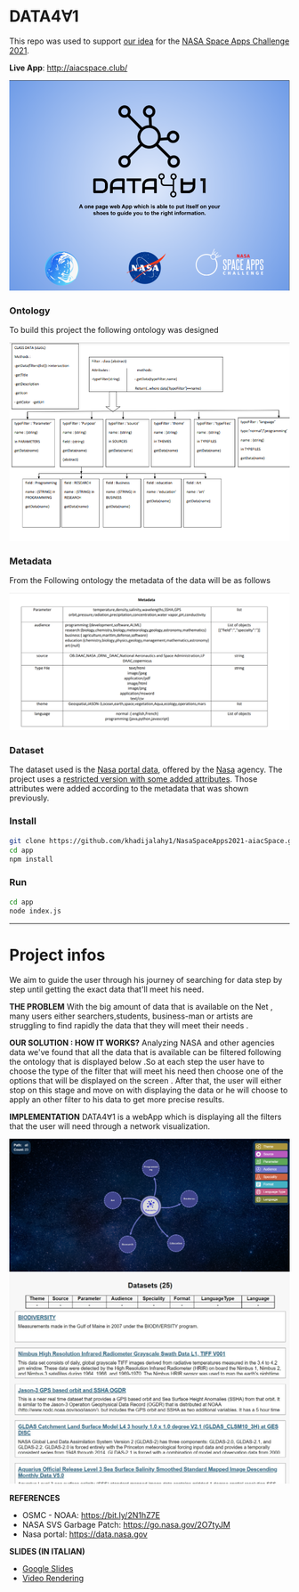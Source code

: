 # DATA4∀1
This repo was used to support [our idea](https://2021.spaceappschallenge.org/challenges/statements/ontologies-and-interactive-network-visualizations/teams/aiacspace) for the [NASA Space Apps Challenge 2021](https://2021.spaceappschallenge.org/).

**Live App**: http://aiacspace.club/

![Logo](./assets/images/header-img.png)

### Ontology
To build this project the following ontology was designed

![ontology](./assets/images/ontology.PNG)

### Metadata
From the Following ontology the metadata of the data will be as follows

![metadata](./assets/images/metadata.PNG)


### Dataset
The dataset used is the [Nasa portal data](https://data.nasa.gov/data.json), offered by the [Nasa](https://www.noaa.gov/) agency. The project uses a [restricted version with some added attributes](https://firebasestorage.googleapis.com/v0/b/speedlearning-fbd64.appspot.com/o/30-datasets-1.json?alt=media&token=0312d16d-22ad-4387-b817-21cc73669aac). Those attributes were added according to the metadata that was shown previously.

### Install
```bash
git clone https://github.com/khadijalahy1/NasaSpaceApps2021-aiacSpace.git
cd app
npm install 
```

### Run
```bash
cd app
node index.js
```



-------------------------------------------------------------------

# Project infos
We aim to guide the user through his journey of searching for data step by step until getting the exact data that'll meet his need.


**THE PROBLEM**
With the big amount of data that is available on the Net , many users either searchers,students, business-man or artists are struggling to find rapidly the data that they will meet their needs .


**OUR SOLUTION : HOW IT WORKS?**
Analyzing NASA and other agencies data we've found that all the data that is available can be filtered following the ontology that is displayed below .So at each step the user have to choose the type of the filter that will meet his need then choose one of the options that will be displayed on the screen . After that, the user will either stop on this stage and move on with displaying the data or he will choose to apply an other filter to his data to get more precise results.


**IMPLEMENTATION**
DATA4∀1 is a webApp which is displaying all the filters that the user will need through a network  visualization.

![Target coasts](./assets/images/demo.PNG)
![Target coasts1](./assets/images/browse-page.jpeg)



**REFERENCES**
- OSMC - NOAA: https://bit.ly/2N1hZ7E
- NASA SVS Garbage Patch: https://go.nasa.gov/2O7tyJM 
- Nasa portal: https://data.nasa.gov



**SLIDES (IN ITALIAN)**
- [Google Slides](https://docs.google.com/presentation/d/1eF7N_hRMlZYtYcyZvL7i-_9NULhR5TM8qQzK-EJ2-ZE/edit?usp=sharing)
- [Video Rendering](./assets/video/rendering.mp4)
